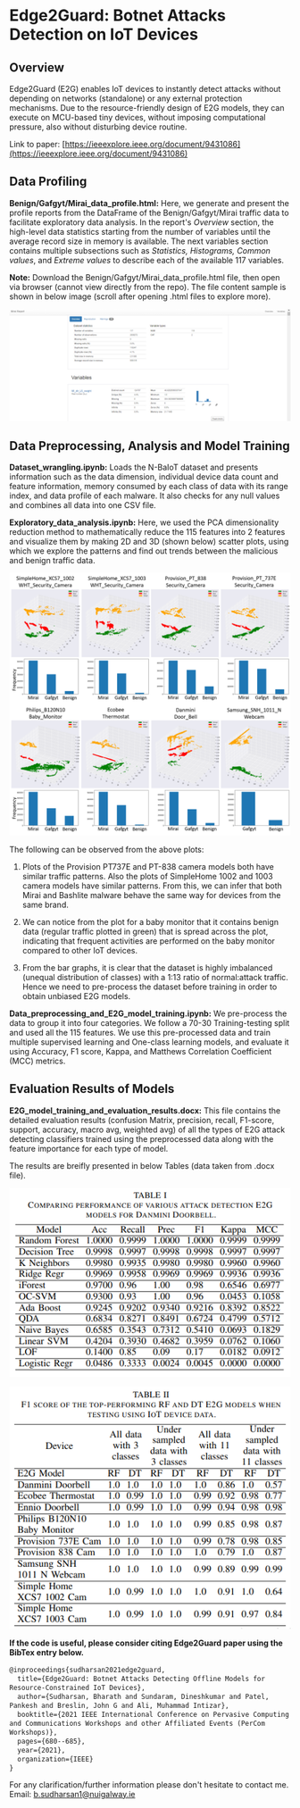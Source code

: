 # Edge2Guard: Botnet Attacks Detection on IoT Devices

## Overview

Edge2Guard (E2G) enables IoT devices to instantly detect attacks without depending on networks (standalone) or any external protection mechanisms. Due to the resource-friendly design of E2G models, they can execute on MCU-based tiny devices, without imposing computational pressure, also without disturbing device routine.

Link to paper: [https://ieeexplore.ieee.org/document/9431086](https://ieeexplore.ieee.org/document/9431086)

## Data Profiling

**Benign/Gafgyt/Mirai_data_profile.html:** Here, we generate and present the profile reports from the DataFrame of the Benign/Gafgyt/Mirai traffic data to facilitate exploratory data analysis. In the report's *Overview* section, the high-level data statistics starting from the number of variables until the average record size in memory is available. The next variables section contains multiple subsections such as *Statistics, Histograms, Common values*, and *Extreme values* to describe each of the available 117 variables.

**Note:** Download the Benign/Gafgyt/Mirai_data_profile.html file, then open via browser (cannot view directly from the repo). The file content sample is shown in below image (scroll after opening .html files to explore more).
 
![alt text](https://github.com/bharathsudharsan/Edge2Guard/blob/main/Mirai_report_html_file.PNG)

## Data Preprocessing, Analysis and Model Training

**Dataset_wrangling.ipynb:** Loads the N-BaIoT dataset and presents information such as the data dimension, individual device data count and feature information, memory consumed by each class of data with its range index, and data profile of each malware. It also checks for any null values and combines all data into one CSV file. 

**Exploratory_data_analysis.ipynb:** Here, we used the PCA dimensionality reduction method to mathematically reduce the 115 features into 2 features and visualize them by making 2D and 3D (shown below) scatter plots, using which we explore the patterns and find out trends between the malicious and benign traffic data.
 
![alt text](https://github.com/bharathsudharsan/Edge2Guard/blob/main/EDA_3D_2D_plots.png)

The following can be observed from the above plots:

1. Plots of the Provision PT737E and PT-838 camera models both have similar traffic patterns. Also the plots of SimpleHome 1002 and 1003 camera models have similar patterns. From this, we can infer that both Mirai and Bashlite malware behave the same way for devices from the same brand.

2. We can notice from the plot for a baby monitor that it contains benign data (regular traffic plotted in green) that is spread across the plot, indicating that frequent activities are performed on the baby monitor compared to other IoT devices.

3. From the bar graphs, it is clear that the dataset is highly imbalanced (unequal distribution of classes) with a 1:13 ratio of normal:attack traffic. Hence we need to pre-process the dataset before training in order to obtain unbiased E2G models. 

**Data_preprocessing_and_E2G_model_training.ipynb:** We pre-process the data to group it into four categories. We follow a 70-30 Training-testing split and used all the 115 features. We use this pre-processed data and train multiple supervised learning and One-class learning models, and evaluate it using Accuracy, F1 score, Kappa, and Matthews Correlation Coefficient (MCC) metrics.

## Evaluation Results of Models

**E2G_model_training_and_evaluation_results.docx:** This file contains the detailed evaluation results (confusion Matrix, precision, recall, F1-score, support, accuracy, macro avg, weighted avg) of all the types of E2G attack detecting classifiers trained using the preprocessed data along with the feature importance for each type of model. 

The results are breifly presented in below Tables (data taken from .docx file).

![alt text](https://github.com/bharathsudharsan/Edge2Guard/blob/main/Model_perf_comparison.PNG)

![alt text](https://github.com/bharathsudharsan/Edge2Guard/blob/main/Top_perform_models.PNG)

**If the code is useful, please consider citing Edge2Guard paper using the BibTex entry below.**

```
@inproceedings{sudharsan2021edge2guard,
  title={Edge2Guard: Botnet Attacks Detecting Offline Models for Resource-Constrained IoT Devices},
  author={Sudharsan, Bharath and Sundaram, Dineshkumar and Patel, Pankesh and Breslin, John G and Ali, Muhammad Intizar},
  booktitle={2021 IEEE International Conference on Pervasive Computing and Communications Workshops and other Affiliated Events (PerCom Workshops)},
  pages={680--685},
  year={2021},
  organization={IEEE}
}
```
For any clarification/further information please don't hesitate to contact me. Email: b.sudharsan1@nuigalway.ie